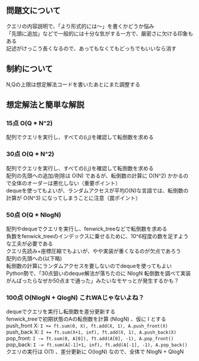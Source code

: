 ## 問題文について
クエリの内容説明で、「より形式的には〜」を書くかどうか悩み  
「先頭に追加」などで一般的には十分な気がする一方で、厳密さに欠ける印象もある  
記述がけっこう長くなるので、あってもなくてもどっちでもいいなら消す  

## 制約について
N,Qの上限は想定解法コードを書いたあとにまた調整する

## 想定解法と簡単な解説
### 15点 O(Q * N^2)
配列でクエリを実行し、すべての(i,j)を確認して転倒数を求める

### 30点 O(Q * N^2)
配列でクエリを実行し、すべての(i,j)を確認して転倒数を求める  
配列の先頭への追加/削除は O(N) であるが、転倒数の計算に O(N^2) かかるので全体のオーダーは悪化しない（重要ポイント）  
dequeを使ってもよいが、ランダムアクセスが平均O(N)な言語では、転倒数の計算が O(N^3) になってしまうことに注意（罠ポイント）

### 50点 O(Q * NlogN)
配列やdequeでクエリを実行し、fenwick_treeなどで転倒数を求める  
負数をfenwick_treeのインデックスに乗せるために、10^6程度の数を足すような工夫が必要である  
クエリ先読み+座標圧縮でもよいが、やや実装が重くなるのが欠点であろう  
配列の先頭への(以下略)  
転倒数の計算にランダムアクセスを要しないのでdequeを使ってもよい  
Python勢で、「30点狙いのdeque解法が落ちたのに NlogN 転倒数を調べて実装がんばったらなぜか50点まで通った」みたいなモヤっとが発生するかも？

### 100点 O(NlogN + QlogN) これWAじゃないよね？
dequeでクエリを実行し転倒数を差分更新する  
fenwick_treeで初期状態のAの転倒数を計算 (NlogN) 、仮に I とする  
push_front X: `I += ft.sum(0, X), ft.add(X, 1), A.push_front(X)`  
push_back X: `I += ft.sum(X+1, inf), ft.add(X, 1), A.push_back(X)`  
pop_front: `I -= ft.sum(0, A[0]), ft.add(A[0], -1), A.pop_front()`  
pop_back: `I -= ft.sum(A[-1]+1, inf), ft.add(A[-1], -1), A.pop_back()`  
クエリの実行は O(1) 、差分更新に O(logN) なので、全体で NlogN + QlogN
